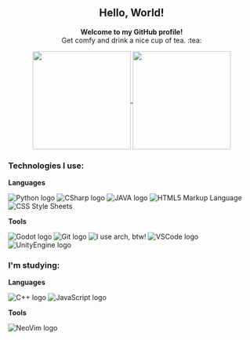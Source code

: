 <div align="center">
  <h2><strong>Hello, World!</strong></h2>
  <p><strong>Welcome to my GitHub profile!</strong> </br>Get comfy and drink a nice cup of tea. :tea:</p>
</div>
<div align="center">
  <p>
    <a href="https://github.com/AlexandreHGoncalves/github-readme-stats">
      <img height=200 align="center" src="https://github-readme-stats-alexandre-h-goncalves.vercel.app/api?username=AlexandreHGoncalves&show_icons=true&theme=tokyonight&include_all_commits=false&card_width=320" />
    </a>
    <a href="https://github.com/AlexandreHGoncalves/github-readme-stats">
      <img height=200 align="center" src="https://github-readme-stats-alexandre-h-goncalves.vercel.app/api/top-langs/?username=AlexandreHGoncalves&show_icons=true&theme=tokyonight&layout=compact&card_width=320" />
    </a>
  </p>
</div>
<div>
  <h3>Technologies I use: </h3>
  <p><strong>Languages</strong></p>
  <p>
    <img src="https://img.shields.io/badge/Python-14354C?style=for-the-badge&logo=python&logoColor=green" alt="Python logo">
    <img src="https://img.shields.io/badge/C%23-00599C?style=for-the-badge&logo=c-sharp&logoColor=white" alt="CSharp logo">
    <img src="https://img.shields.io/badge/Java-ED8B00?style=for-the-badge&logo=openjdk&logoColor=white" alt="JAVA logo">
    <img src="https://img.shields.io/badge/HTML5-E34F26?style=for-the-badge&logo=html5&logoColor=white" alt="HTML5 Markup Language">
    <img src="https://img.shields.io/badge/CSS3-1572B6?style=for-the-badge&logo=css3&logoColor=white" alt="CSS Style Sheets">
    
  </p>
  <p><strong>Tools</strong></p>
  <p>
    <img src="https://img.shields.io/badge/Godot-478CBF?style=for-the-badge&logo=GodotEngine&logoColor=white" alt="Godot logo">
    <img src="https://img.shields.io/badge/GIT-E44C30?style=for-the-badge&logo=git&logoColor=white" alt="Git logo">
    <img src="https://img.shields.io/badge/Arch_Linux-1793D1?style=for-the-badge&logo=arch-linux&logoColor=white" alt="I use arch, btw!">
    <img src="https://img.shields.io/badge/VSCode-0078D4?style=for-the-badge&logo=visual%20studio%20code&logoColor=white" alt="VSCode logo">
    <img src="https://img.shields.io/badge/Unity-100000?style=for-the-badge&logo=unity&logoColor=white" alt="UnityEngine logo">
  </p>
</div>
<div>
  <h3>I'm studying: </h3>
  <p><strong>Languages</strong></p>
  <p>
    <img src="https://img.shields.io/badge/C%2B%2B-00599C?style=for-the-badge&logo=c%2B%2B&logoColor=white" alt="C++ logo">
    <img src="https://img.shields.io/badge/JavaScript-323330?style=for-the-badge&logo=javascript&logoColor=F7DF1E" alt="JavaScript logo">
    
  </p>
  <p><strong>Tools</strong></p>
  <p>
    <img src="https://img.shields.io/badge/NeoVim-%2357A143.svg?&style=for-the-badge&logo=neovim&logoColor=white" alt="NeoVim logo">
  </p>
</div>

